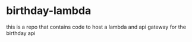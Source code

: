 # birthday-lambda
this is a repo that contains code to host a lambda and api gateway for the birthday api
